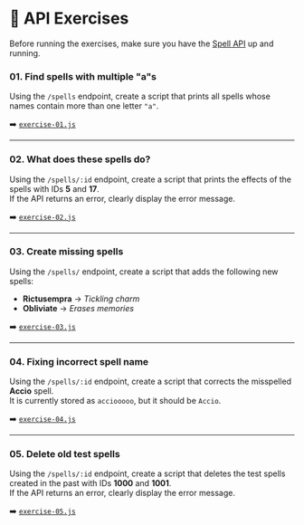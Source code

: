 # 🧙 API Exercises

Before running the exercises, make sure you have the [Spell API](../README.md) up and running.

### 01. Find spells with multiple "a"s

Using the `/spells` endpoint, create a script that prints all spells whose names contain more than one letter `"a"`.

➡️ [`exercise-01.js`](./exercise-01.js)

---

### 02. What does these spells do?

Using the `/spells/:id` endpoint, create a script that prints the effects of the spells with IDs **5** and **17**.  
If the API returns an error, clearly display the error message.

➡️ [`exercise-02.js`](./exercise-02.js)

---

### 03. Create missing spells

Using the `/spells/` endpoint, create a script that adds the following new spells:

- **Rictusempra** → *Tickling charm*  
- **Obliviate** → *Erases memories*  

➡️ [`exercise-03.js`](./exercise-03.js)

---

### 04. Fixing incorrect spell name

Using the `/spells/:id` endpoint, create a script that corrects the misspelled **Accio** spell.  
It is currently stored as `acciooooo`, but it should be `Accio`.

➡️ [`exercise-04.js`](./exercise-04.js)

---

### 05. Delete old test spells

Using the `/spells/:id` endpoint, create a script that deletes the test spells created in the past with IDs **1000** and **1001**.  
If the API returns an error, clearly display the error message.

➡️ [`exercise-05.js`](./exercise-05.js)
